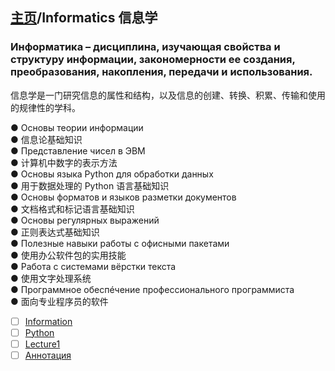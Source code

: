 ## [主页](../README.md)/Informatics 信息学

### Информатика – дисциплина, изучающая свойства и структуру информации, закономерности ее создания, преобразования, накопления, передачи и использования.  
信息学是一门研究信息的属性和结构，以及信息的创建、转换、积累、传输和使用的规律性的学科。

● Основы теории информации  
● 信息论基础知识  
● Представление чисел в ЭВМ  
● 计算机中数字的表示方法  
● Основы языка Python для обработки данных  
● 用于数据处理的 Python 语言基础知识  
● Основы форматов и языков разметки документов  
● 文档格式和标记语言基础知识  
● Основы регулярных выражений  
● 正则表达式基础知识  
● Полезные навыки работы с офисными пакетами  
● 使用办公软件包的实用技能  
● Работа с системами вёрстки текста  
● 使用文字处理系统  
● Программное обеспéчение профессионального программиста  
● 面向专业程序员的软件
 


- [ ] [Information](Information.md)
- [ ] [Python](Python.md)
- [ ] [Lecture1](Lecture1.md)  
- [ ] [Аннотация](annotation.md)